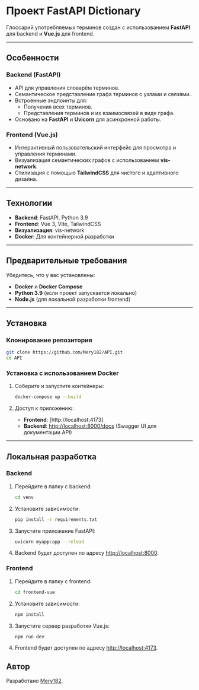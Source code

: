 # Проект FastAPI Dictionary

Глоссарий употребляемых терминов создан с использованием **FastAPI** для backend и **Vue.js** для frontend. 

---

## Особенности

### Backend (FastAPI)
- API для управления словарём терминов.
- Семантическое представление графа терминов с узлами и связями.
- Встроенные эндпоинты для:
  - Получения всех терминов.
  - Представления терминов и их взаимосвязей в виде графа.
- Основано на **FastAPI** и **Uvicorn** для асинхронной работы.

### Frontend (Vue.js)
- Интерактивный пользовательский интерфейс для просмотра и управления терминами.
- Визуализация семантических графов с использованием **vis-network**.
- Стилизация с помощью **TailwindCSS** для чистого и адаптивного дизайна.

---

## Технологии

- **Backend**: FastAPI, Python 3.9
- **Frontend**: Vue 3, Vite, TailwindCSS
- **Визуализация**: vis-network
- **Docker**: Для контейнерной разработки

---

## Предварительные требования

Убедитесь, что у вас установлены:
- **Docker** и **Docker Compose**
- **Python 3.9** (если проект запускается локально)
- **Node.js** (для локальной разработки frontend)

---

## Установка

### Клонирование репозитория
```bash
git clone https://github.com/Mery182/API.git
cd API
```

### Установка с использованием Docker
1. Соберите и запустите контейнеры:
   ```bash
   docker-compose up --build
   ```

2. Доступ к приложению:
   - **Frontend**: [http://localhost:4173]
   - **Backend**: [http://localhost:8000/docs](http://localhost:8000/docs) (Swagger UI для документации API)

---

## Локальная разработка

### Backend
1. Перейдите в папку с backend:
   ```bash
   cd venv
   ```

2. Установите зависимости:
   ```bash
   pip install -r requirements.txt
   ```

3. Запустите приложение FastAPI:
   ```bash
   uvicorn myapp:app --reload
   ```

4. Backend будет доступен по адресу [http://localhost:8000](http://localhost:8000).

### Frontend
1. Перейдите в папку с frontend:
   ```bash
   cd frontend-vue
   ```

2. Установите зависимости:
   ```bash
   npm install
   ```

3. Запустите сервер разработки Vue.js:
   ```bash
   npm run dev
   ```

4. Frontend будет доступен по адресу [http://localhost:4173](http://localhost:4173).



## Автор
Разработано [Mery182](https://github.com/Mery182).
